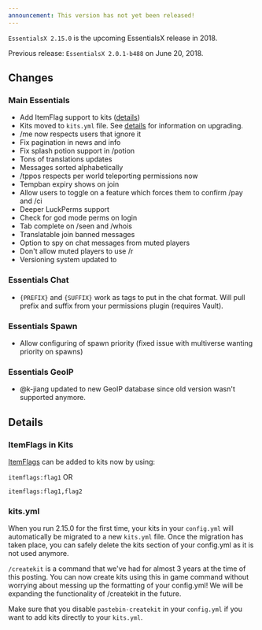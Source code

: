 ```yaml
---
announcement: This version has not yet been released!
---
```


`EssentialsX 2.15.0` is the upcoming EssentialsX release in 2018.

Previous release: `EssentialsX 2.0.1-b488` on June 20, 2018.

## Changes
### Main Essentials
* Add ItemFlag support to kits ([details](#itemflags-in-kits))
* Kits moved to `kits.yml` file. See [details](#kitsyml) for information on upgrading.
* /me now respects users that ignore it
* Fix pagination in news and info
* Fix splash potion support in /potion
* Tons of translations updates
* Messages sorted alphabetically
* /tppos respects per world teleporting permissions now
* Tempban expiry shows on join
* Allow users to toggle on a feature which forces them to confirm /pay and /ci
* Deeper LuckPerms support
* Check for god mode perms on login
* Tab complete on /seen and /whois
* Translatable join banned messages
* Option to spy on chat messages from muted players
* Don't allow muted players to use /r
* Versioning system updated to 


### Essentials Chat
* `{PREFIX}` and `{SUFFIX}` work as tags to put in the chat format. Will pull prefix and suffix from your permissions plugin (requires Vault).


### Essentials Spawn
* Allow configuring of spawn priority (fixed issue with multiverse wanting priority on spawns)


### Essentials GeoIP
* @k-jiang updated to new GeoIP database since old version wasn't supported anymore.


## Details
### ItemFlags in Kits
[ItemFlags](https://hub.spigotmc.org/javadocs/spigot/org/bukkit/inventory/ItemFlag.html) can be added to kits now by using:

`itemflags:flag1` OR

`itemflags:flag1,flag2`

### kits.yml
When you run 2.15.0 for the first time, your kits in your `config.yml` will automatically be migrated to a new `kits.yml` file. Once the migration has taken place, you can safely delete the kits section of your config.yml as it is not used anymore.

`/createkit` is a command that we've had for almost 3 years at the time of this posting. You can now create kits using this in game command without worrying about messing up the formatting of your config.yml! We will be expanding the functionality of /createkit in the future.

Make sure that you disable `pastebin-createkit` in your `config.yml` if you want to add kits directly to your `kits.yml`.